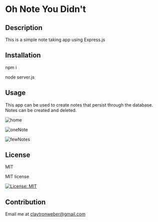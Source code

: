 # Oh Note You Didn't

## Description

This is a simple note taking app using Express.js

## Installation

npm i

node server.js

## Usage

This app can be used to create notes that persist through the database. Notes can be created and deleted.

![home](https://user-images.githubusercontent.com/39349564/176286535-fc2bc109-c927-4e7e-969c-0a9c68e9f470.PNG)

![oneNote](https://user-images.githubusercontent.com/39349564/176286543-ee5fc4e4-fc22-41a5-9db8-b8ad03a72af6.PNG)

![fewNotes](https://user-images.githubusercontent.com/39349564/176286562-ac137544-b756-45e2-a349-1ab86deac0ba.PNG)

## License

MIT

MIT license

[![License: MIT](https://img.shields.io/badge/License-MIT-yellow.svg)](https://opensource.org/licenses/MIT)

## Contribution

Email me at claytronweber@gmail.com


